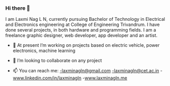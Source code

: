 ### Hi there 👋
I am Laxmi Nag L N, currently pursuing Bachelor of Technology in Electrical and Electronics engineering at College of Engineering Trivandrum.
I have done several projects, in both hardware and programming fields. I am a freelance graphic designer, web developer, app developer and an artist.


- 🔭 At present I’m working on projects based on electric vehicle, power electronics, machine learning
- 👯 I’m looking to collaborate on any project 

- 📫 You can reach me: 
  -laxminagln@gmail.com
  -laxminagln@cet.ac.in
  -www.linkedin.com/in/laxminagln
  -www.laxminagln.me
